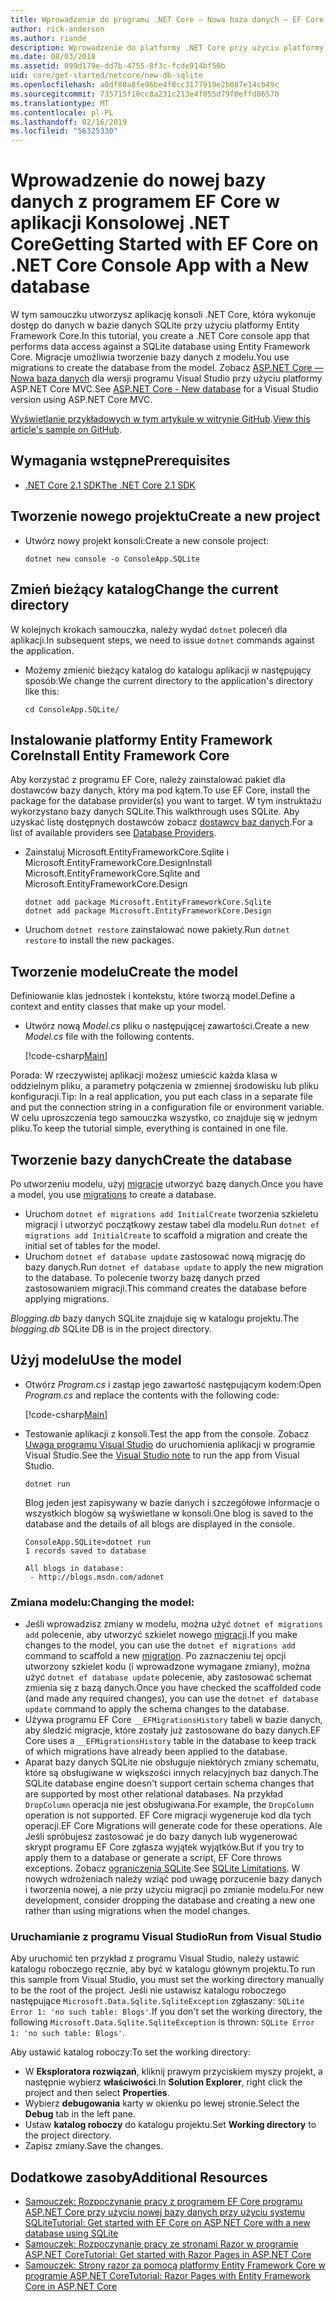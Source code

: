 ```yaml
---
title: Wprowadzenie do programu .NET Core — Nowa baza danych — EF Core
author: rick-anderson
ms.author: riande
description: Wprowadzenie do platformy .NET Core przy użyciu platformy Entity Framework Core
ms.date: 08/03/2018
ms.assetid: 099d179e-dd7b-4755-8f3c-fcde914bf50b
uid: core/get-started/netcore/new-db-sqlite
ms.openlocfilehash: a0df80a8fe96be4f8cc3177919e2b087e14cb49c
ms.sourcegitcommit: 735715f10cc8a231c213e4f055d79f0effd86570
ms.translationtype: MT
ms.contentlocale: pl-PL
ms.lasthandoff: 02/16/2019
ms.locfileid: "56325330"
---
```

# <a name="getting-started-with-ef-core-on-net-core-console-app-with-a-new-database"></a><span data-ttu-id="86522-103">Wprowadzenie do nowej bazy danych z programem EF Core w aplikacji Konsolowej .NET Core</span><span class="sxs-lookup"><span data-stu-id="86522-103">Getting Started with EF Core on .NET Core Console App with a New database</span></span>

<span data-ttu-id="86522-104">W tym samouczku utworzysz aplikację konsoli .NET Core, która wykonuje dostęp do danych w bazie danych SQLite przy użyciu platformy Entity Framework Core.</span><span class="sxs-lookup"><span data-stu-id="86522-104">In this tutorial, you create a .NET Core console app that performs data access against a SQLite database using Entity Framework Core.</span></span> <span data-ttu-id="86522-105">Migracje umożliwia tworzenie bazy danych z modelu.</span><span class="sxs-lookup"><span data-stu-id="86522-105">You use migrations to create the database from the model.</span></span> <span data-ttu-id="86522-106">Zobacz [ASP.NET Core — Nowa baza danych](xref:core/get-started/aspnetcore/new-db) dla wersji programu Visual Studio przy użyciu platformy ASP.NET Core MVC.</span><span class="sxs-lookup"><span data-stu-id="86522-106">See [ASP.NET Core - New database](xref:core/get-started/aspnetcore/new-db) for a Visual Studio version using ASP.NET Core MVC.</span></span>

<span data-ttu-id="86522-107">[Wyświetlanie przykładowych w tym artykule w witrynie GitHub](https://github.com/aspnet/EntityFramework.Docs/tree/master/samples/core/GetStarted/NetCore/ConsoleApp.SQLite).</span><span class="sxs-lookup"><span data-stu-id="86522-107">[View this article's sample on GitHub](https://github.com/aspnet/EntityFramework.Docs/tree/master/samples/core/GetStarted/NetCore/ConsoleApp.SQLite).</span></span>

## <a name="prerequisites"></a><span data-ttu-id="86522-108">Wymagania wstępne</span><span class="sxs-lookup"><span data-stu-id="86522-108">Prerequisites</span></span>

* [<span data-ttu-id="86522-109">.NET Core 2.1 SDK</span><span class="sxs-lookup"><span data-stu-id="86522-109">The .NET Core 2.1 SDK</span></span>](https://www.microsoft.com/net/core)

## <a name="create-a-new-project"></a><span data-ttu-id="86522-110">Tworzenie nowego projektu</span><span class="sxs-lookup"><span data-stu-id="86522-110">Create a new project</span></span>

* <span data-ttu-id="86522-111">Utwórz nowy projekt konsoli:</span><span class="sxs-lookup"><span data-stu-id="86522-111">Create a new console project:</span></span>

  ``` Console
  dotnet new console -o ConsoleApp.SQLite
  ```
## <a name="change-the-current-directory"></a><span data-ttu-id="86522-112">Zmień bieżący katalog</span><span class="sxs-lookup"><span data-stu-id="86522-112">Change the current directory</span></span>

<span data-ttu-id="86522-113">W kolejnych krokach samouczka, należy wydać `dotnet` poleceń dla aplikacji.</span><span class="sxs-lookup"><span data-stu-id="86522-113">In subsequent steps, we need to issue `dotnet` commands against the application.</span></span>

* <span data-ttu-id="86522-114">Możemy zmienić bieżący katalog do katalogu aplikacji w następujący sposób:</span><span class="sxs-lookup"><span data-stu-id="86522-114">We change the current directory to the application's directory like this:</span></span>

  ``` Console
  cd ConsoleApp.SQLite/
  ```
## <a name="install-entity-framework-core"></a><span data-ttu-id="86522-115">Instalowanie platformy Entity Framework Core</span><span class="sxs-lookup"><span data-stu-id="86522-115">Install Entity Framework Core</span></span>

<span data-ttu-id="86522-116">Aby korzystać z programu EF Core, należy zainstalować pakiet dla dostawców bazy danych, który ma pod kątem.</span><span class="sxs-lookup"><span data-stu-id="86522-116">To use EF Core, install the package for the database provider(s) you want to target.</span></span> <span data-ttu-id="86522-117">W tym instruktażu wykorzystano bazy danych SQLite.</span><span class="sxs-lookup"><span data-stu-id="86522-117">This walkthrough uses SQLite.</span></span> <span data-ttu-id="86522-118">Aby uzyskać listę dostępnych dostawców zobacz [dostawcy baz danych](../../providers/index.md).</span><span class="sxs-lookup"><span data-stu-id="86522-118">For a list of available providers see [Database Providers](../../providers/index.md).</span></span>

* <span data-ttu-id="86522-119">Zainstaluj Microsoft.EntityFrameworkCore.Sqlite i Microsoft.EntityFrameworkCore.Design</span><span class="sxs-lookup"><span data-stu-id="86522-119">Install Microsoft.EntityFrameworkCore.Sqlite and Microsoft.EntityFrameworkCore.Design</span></span>

  ```Console
  dotnet add package Microsoft.EntityFrameworkCore.Sqlite
  dotnet add package Microsoft.EntityFrameworkCore.Design
  ```

* <span data-ttu-id="86522-120">Uruchom `dotnet restore` zainstalować nowe pakiety.</span><span class="sxs-lookup"><span data-stu-id="86522-120">Run `dotnet restore` to install the new packages.</span></span>

## <a name="create-the-model"></a><span data-ttu-id="86522-121">Tworzenie modelu</span><span class="sxs-lookup"><span data-stu-id="86522-121">Create the model</span></span>

<span data-ttu-id="86522-122">Definiowanie klas jednostek i kontekstu, które tworzą model.</span><span class="sxs-lookup"><span data-stu-id="86522-122">Define a context and entity classes that make up your model.</span></span>

* <span data-ttu-id="86522-123">Utwórz nową *Model.cs* pliku o następującej zawartości.</span><span class="sxs-lookup"><span data-stu-id="86522-123">Create a new *Model.cs* file with the following contents.</span></span>

  [!code-csharp[Main](../../../../samples/core/GetStarted/NetCore/ConsoleApp.SQLite/Model.cs)]

<span data-ttu-id="86522-124">Porada: W rzeczywistej aplikacji możesz umieścić każda klasa w oddzielnym pliku, a parametry połączenia w zmiennej środowisku lub pliku konfiguracji.</span><span class="sxs-lookup"><span data-stu-id="86522-124">Tip: In a real application, you put each class in a separate file and put the connection string in a configuration file or environment variable.</span></span> <span data-ttu-id="86522-125">W celu uproszczenia tego samouczka wszystko, co znajduje się w jednym pliku.</span><span class="sxs-lookup"><span data-stu-id="86522-125">To keep the tutorial simple, everything is contained in one file.</span></span>

## <a name="create-the-database"></a><span data-ttu-id="86522-126">Tworzenie bazy danych</span><span class="sxs-lookup"><span data-stu-id="86522-126">Create the database</span></span>

<span data-ttu-id="86522-127">Po utworzeniu modelu, użyj [migracje](xref:core/managing-schemas/migrations/index) utworzyć bazę danych.</span><span class="sxs-lookup"><span data-stu-id="86522-127">Once you have a model, you use [migrations](xref:core/managing-schemas/migrations/index) to create a database.</span></span>

* <span data-ttu-id="86522-128">Uruchom `dotnet ef migrations add InitialCreate` tworzenia szkieletu migracji i utworzyć początkowy zestaw tabel dla modelu.</span><span class="sxs-lookup"><span data-stu-id="86522-128">Run `dotnet ef migrations add InitialCreate` to scaffold a migration and create the initial set of tables for the model.</span></span>
* <span data-ttu-id="86522-129">Uruchom `dotnet ef database update` zastosować nową migrację do bazy danych.</span><span class="sxs-lookup"><span data-stu-id="86522-129">Run `dotnet ef database update` to apply the new migration to the database.</span></span> <span data-ttu-id="86522-130">To polecenie tworzy bazę danych przed zastosowaniem migracji.</span><span class="sxs-lookup"><span data-stu-id="86522-130">This command creates the database before applying migrations.</span></span>

<span data-ttu-id="86522-131">*Blogging.db* bazy danych SQLite znajduje się w katalogu projektu.</span><span class="sxs-lookup"><span data-stu-id="86522-131">The *blogging.db* SQLite DB is in the project directory.</span></span>

## <a name="use-the-model"></a><span data-ttu-id="86522-132">Użyj modelu</span><span class="sxs-lookup"><span data-stu-id="86522-132">Use the model</span></span>

* <span data-ttu-id="86522-133">Otwórz *Program.cs* i zastąp jego zawartość następującym kodem:</span><span class="sxs-lookup"><span data-stu-id="86522-133">Open *Program.cs* and replace the contents with the following code:</span></span>

  [!code-csharp[Main](../../../../samples/core/GetStarted/NetCore/ConsoleApp.SQLite/Program.cs)]

* <span data-ttu-id="86522-134">Testowanie aplikacji z konsoli.</span><span class="sxs-lookup"><span data-stu-id="86522-134">Test the app from the console.</span></span> <span data-ttu-id="86522-135">Zobacz [Uwaga programu Visual Studio](#vs) do uruchomienia aplikacji w programie Visual Studio.</span><span class="sxs-lookup"><span data-stu-id="86522-135">See the [Visual Studio note](#vs) to run the app from Visual Studio.</span></span>

  `dotnet run`

  <span data-ttu-id="86522-136">Blog jeden jest zapisywany w bazie danych i szczegółowe informacje o wszystkich blogów są wyświetlane w konsoli.</span><span class="sxs-lookup"><span data-stu-id="86522-136">One blog is saved to the database and the details of all blogs are displayed in the console.</span></span>

  ```Console
  ConsoleApp.SQLite>dotnet run
  1 records saved to database

  All blogs in database:
   - http://blogs.msdn.com/adonet
  ```

### <a name="changing-the-model"></a><span data-ttu-id="86522-137">Zmiana modelu:</span><span class="sxs-lookup"><span data-stu-id="86522-137">Changing the model:</span></span>

- <span data-ttu-id="86522-138">Jeśli wprowadzisz zmiany w modelu, można użyć `dotnet ef migrations add` polecenie, aby utworzyć szkielet nowego [migracji](xref:core/managing-schemas/migrations/index).</span><span class="sxs-lookup"><span data-stu-id="86522-138">If you make changes to the model, you can use the `dotnet ef migrations add` command to scaffold a new [migration](xref:core/managing-schemas/migrations/index).</span></span> <span data-ttu-id="86522-139">Po zaznaczeniu tej opcji utworzony szkielet kodu (i wprowadzone wymagane zmiany), można użyć `dotnet ef database update` polecenie, aby zastosować schemat zmienia się z bazą danych.</span><span class="sxs-lookup"><span data-stu-id="86522-139">Once you have checked the scaffolded code (and made any required changes), you can use the `dotnet ef database update` command to apply the schema changes to the database.</span></span>
- <span data-ttu-id="86522-140">Używa programu EF Core `__EFMigrationsHistory` tabeli w bazie danych, aby śledzić migracje, które zostały już zastosowane do bazy danych.</span><span class="sxs-lookup"><span data-stu-id="86522-140">EF Core uses a `__EFMigrationsHistory` table in the database to keep track of which migrations have already been applied to the database.</span></span>
- <span data-ttu-id="86522-141">Aparat bazy danych SQLite nie obsługuje niektórych zmiany schematu, które są obsługiwane w większości innych relacyjnych baz danych.</span><span class="sxs-lookup"><span data-stu-id="86522-141">The SQLite database engine doesn't support certain schema changes that are supported by most other relational databases.</span></span> <span data-ttu-id="86522-142">Na przykład `DropColumn` operacja nie jest obsługiwana.</span><span class="sxs-lookup"><span data-stu-id="86522-142">For example, the `DropColumn` operation is not supported.</span></span> <span data-ttu-id="86522-143">EF Core migracji wygeneruje kod dla tych operacji.</span><span class="sxs-lookup"><span data-stu-id="86522-143">EF Core Migrations will generate code for these operations.</span></span> <span data-ttu-id="86522-144">Ale Jeśli spróbujesz zastosować je do bazy danych lub wygenerować skrypt programu EF Core zgłasza wyjątek wyjątków.</span><span class="sxs-lookup"><span data-stu-id="86522-144">But if you try to apply them to a database or generate a script, EF Core throws exceptions.</span></span> <span data-ttu-id="86522-145">Zobacz [ograniczenia SQLite](../../providers/sqlite/limitations.md).</span><span class="sxs-lookup"><span data-stu-id="86522-145">See [SQLite Limitations](../../providers/sqlite/limitations.md).</span></span> <span data-ttu-id="86522-146">W nowych wdrożeniach należy wziąć pod uwagę porzucenie bazy danych i tworzenia nowej, a nie przy użyciu migracji po zmianie modelu.</span><span class="sxs-lookup"><span data-stu-id="86522-146">For new development, consider dropping the database and creating a new one rather than using migrations when the model changes.</span></span>

<a name="vs"></a>
### <a name="run-from-visual-studio"></a><span data-ttu-id="86522-147">Uruchamianie z programu Visual Studio</span><span class="sxs-lookup"><span data-stu-id="86522-147">Run from Visual Studio</span></span>

<span data-ttu-id="86522-148">Aby uruchomić ten przykład z programu Visual Studio, należy ustawić katalogu roboczego ręcznie, aby być w katalogu głównym projektu.</span><span class="sxs-lookup"><span data-stu-id="86522-148">To run this sample from Visual Studio, you must set the working directory manually to be the root of the project.</span></span> <span data-ttu-id="86522-149">Jeśli nie ustawisz katalogu roboczego następujące `Microsoft.Data.Sqlite.SqliteException` zgłaszany: `SQLite Error 1: 'no such table: Blogs'`.</span><span class="sxs-lookup"><span data-stu-id="86522-149">If  you don't set the working directory, the following `Microsoft.Data.Sqlite.SqliteException` is thrown: `SQLite Error 1: 'no such table: Blogs'`.</span></span>

<span data-ttu-id="86522-150">Aby ustawić katalog roboczy:</span><span class="sxs-lookup"><span data-stu-id="86522-150">To set the working directory:</span></span>

* <span data-ttu-id="86522-151">W **Eksploratora rozwiązań**, kliknij prawym przyciskiem myszy projekt, a następnie wybierz **właściwości**.</span><span class="sxs-lookup"><span data-stu-id="86522-151">In **Solution Explorer**, right click the project and then select **Properties**.</span></span>
* <span data-ttu-id="86522-152">Wybierz **debugowania** karty w okienku po lewej stronie.</span><span class="sxs-lookup"><span data-stu-id="86522-152">Select the **Debug** tab in the left pane.</span></span>
* <span data-ttu-id="86522-153">Ustaw **katalog roboczy** do katalogu projektu.</span><span class="sxs-lookup"><span data-stu-id="86522-153">Set **Working directory** to the project directory.</span></span>
* <span data-ttu-id="86522-154">Zapisz zmiany.</span><span class="sxs-lookup"><span data-stu-id="86522-154">Save the changes.</span></span>

## <a name="additional-resources"></a><span data-ttu-id="86522-155">Dodatkowe zasoby</span><span class="sxs-lookup"><span data-stu-id="86522-155">Additional Resources</span></span>

* [<span data-ttu-id="86522-156">Samouczek: Rozpoczynanie pracy z programem EF Core programu ASP.NET Core przy użyciu nowej bazy danych przy użyciu systemu SQLite</span><span class="sxs-lookup"><span data-stu-id="86522-156">Tutorial: Get started with EF Core on ASP.NET Core with a new database using SQLite</span></span>](xref:core/get-started/aspnetcore/new-db)
* [<span data-ttu-id="86522-157">Samouczek: Rozpoczynanie pracy ze stronami Razor w programie ASP.NET Core</span><span class="sxs-lookup"><span data-stu-id="86522-157">Tutorial: Get started with Razor Pages in ASP.NET Core</span></span>](https://docs.microsoft.com/aspnet/core/tutorials/razor-pages/razor-pages-start)
* [<span data-ttu-id="86522-158">Samouczek: Strony razor za pomocą platformy Entity Framework Core w programie ASP.NET Core</span><span class="sxs-lookup"><span data-stu-id="86522-158">Tutorial: Razor Pages with Entity Framework Core in ASP.NET Core</span></span>](https://docs.microsoft.com/aspnet/core/data/ef-rp/intro)
